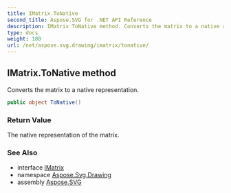 ```yaml
---
title: IMatrix.ToNative
second_title: Aspose.SVG for .NET API Reference
description: IMatrix ToNative method. Converts the matrix to a native representation
type: docs
weight: 180
url: /net/aspose.svg.drawing/imatrix/tonative/
---
```

## IMatrix.ToNative method

Converts the matrix to a native representation.

```csharp
public object ToNative()
```

### Return Value

The native representation of the matrix.

### See Also

* interface [IMatrix](../)
* namespace [Aspose.Svg.Drawing](../../../aspose.svg.drawing/)
* assembly [Aspose.SVG](../../../)
